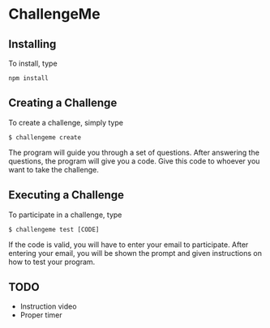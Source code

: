 # ChallengeMe

## Installing
To install, type
```console
npm install
```

## Creating a Challenge
To create a challenge, simply type
```console
$ challengeme create
```

The program will guide you through a set of questions. After answering the questions, the program will give you a code. Give this code to whoever you want to take the challenge.

## Executing a Challenge
To participate in a challenge, type
```console
$ challengeme test [CODE]
```

If the code is valid, you will have to enter your email to participate. After entering your email, you will be shown the prompt and given instructions on how to test your program.

## TODO
- Instruction video
- Proper timer